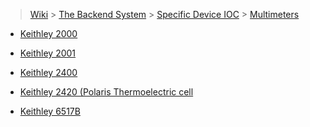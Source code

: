 > [Wiki](Home) > [The Backend System](The-Backend-System) > [Specific Device IOC](Specific-Device-IOC) > [Multimeters](Multimeters)

* [Keithley 2000](Keithley-2000)

* [Keithley 2001](Keithley-2001)

* [Keithley 2400](Keithley-2400)

* [Keithley 2420 (Polaris Thermoelectric cell](https://github.com/ISISComputingGroup/ibex_developers_manual/wiki/Keithley-2420-(POLARIS-Thermoelectric-cell))

* [Keithley 6517B](Keithley-6517B)